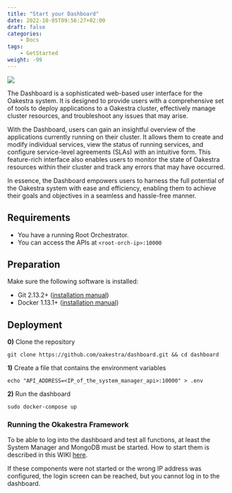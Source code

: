 ```yaml
---
title: "Start your Dashboard"
date: 2022-10-05T09:56:27+02:00
draft: false
categories:
    - Docs
tags:
    - GetStarted
weight: -99
---
```


![](/wiki-banner-help.png)


The Dashboard is a sophisticated web-based user interface for the Oakestra system. 
It is designed to provide users with a comprehensive set of tools to deploy applications to a 
Oakestra cluster, effectively manage cluster resources, and troubleshoot any issues that may arise.

With the Dashboard, users can gain an insightful overview of the applications currently running on 
their cluster. It allows them to create and modify individual services, 
view the status of running services, and configure service-level agreements (SLAs) with an intuitive form. 
This feature-rich interface also enables users to monitor the state of Oakestra resources within 
their cluster and track any errors that may have occurred.

In essence, the Dashboard empowers users to harness the full potential of the Oakestra system with 
ease and efficiency, enabling them to achieve their goals and objectives in a 
seamless and hassle-free manner.

## Requirements

- You have a running Root Orchestrator.
- You can access the APIs at `<root-orch-ip>:10000`


## Preparation

Make sure the following software is installed:

* Git 2.13.2+ ([installation manual](https://git-scm.com/downloads))
* Docker 1.13.1+ ([installation manual](https://docs.docker.com/engine/installation/linux/docker-ce/ubuntu/))


## Deployment

**0)** Clone the repository

```shell
git clone https://github.com/oakestra/dashboard.git && cd dashboard
```

**1)** Create a file that contains the environment variables

```Shell
echo "API_ADDRESS=<IP_of_the_system_manager_api>:10000" > .env
```

**2)** Run the dashboard

```Shell
sudo docker-compose up
```

### Running the Okakestra Framework

To be able to log into the dashboard and test all functions, at least the System Manager and 
MongoDB must be started. 
How to start them is described in this WIKI [here](../../getstarted/get-started-cluster).

If these components were not started or the wrong IP address was configured, the login screen can be reached, but you cannot log in to the dashboard.

